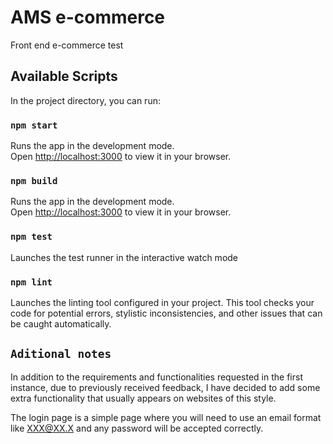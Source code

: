 # AMS e-commerce

Front end e-commerce test

## Available Scripts

In the project directory, you can run:

### `npm start`

Runs the app in the development mode.\
Open [http://localhost:3000](http://localhost:3000) to view it in your browser.

### `npm build`

Runs the app in the development mode.\
Open [http://localhost:3000](http://localhost:3000) to view it in your browser.

### `npm test`

Launches the test runner in the interactive watch mode

### `npm lint`

Launches the linting tool configured in your project. This tool checks your code for potential errors, stylistic inconsistencies, and other issues that can be caught automatically.

## `Aditional notes`

In addition to the requirements and functionalities requested in the first instance, due to previously received feedback, I have decided to add some extra functionality that usually appears on websites of this style.

The login page is a simple page where you will need to use an email format like XXX@XX.X and any password will be accepted correctly.
